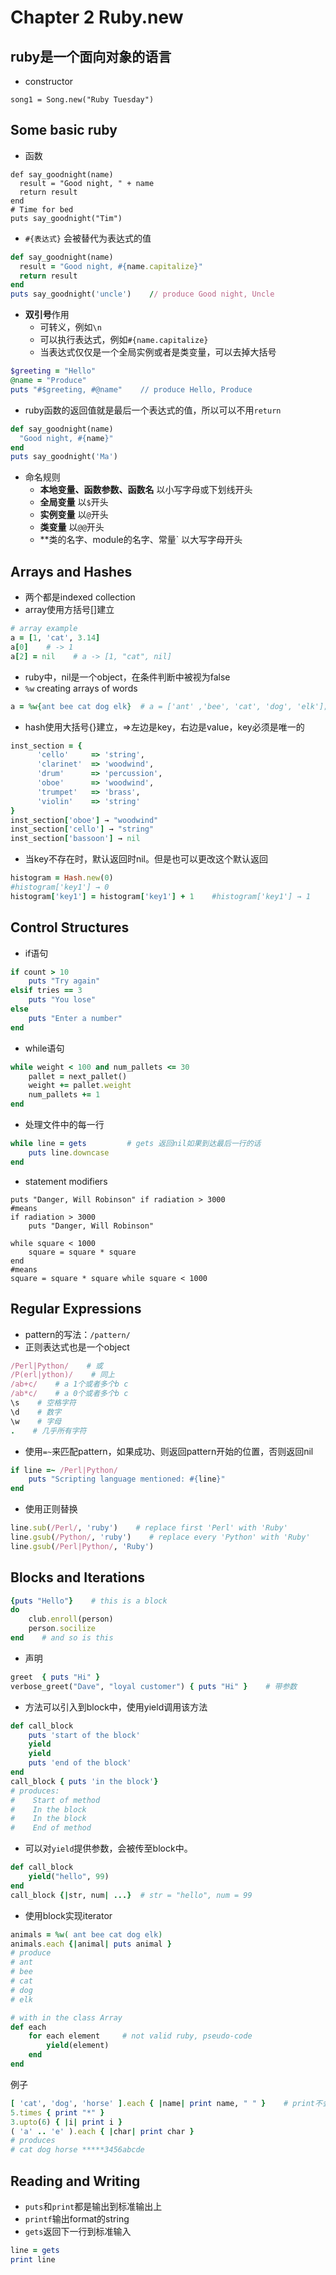 # Chapter 2 Ruby.new
## ruby是一个面向对象的语言
+ constructor

```
song1 = Song.new("Ruby Tuesday")
```

## Some basic ruby
+ 函数
```
def say_goodnight(name)
  result = "Good night, " + name
  return result
end
# Time for bed
puts say_goodnight("Tim")
```
+ `#{表达式}` 会被替代为表达式的值
```ruby
def say_goodnight(name)
  result = "Good night, #{name.capitalize}"
  return result
end
puts say_goodnight('uncle')    // produce Good night, Uncle
```
+ **双引号**作用
    + 可转义，例如`\n`
    + 可以执行表达式，例如`#{name.capitalize}`
    + 当表达式仅仅是一个全局实例或者是类变量，可以去掉大括号
```ruby
$greeting = "Hello"
@name = "Produce"
puts "#$greeting, #@name"    // produce Hello, Produce
```
+ ruby函数的返回值就是最后一个表达式的值，所以可以不用`return`
```ruby
def say_goodnight(name)
  "Good night, #{name}"
end
puts say_goodnight('Ma')
```
+ 命名规则
    + **本地变量、函数参数、函数名** 以小写字母或下划线开头
    + **全局变量** 以`$`开头
    + **实例变量** 以`@`开头
    + **类变量** 以`@@`开头
    + **类的名字、module的名字、常量` 以大写字母开头

## Arrays and Hashes
+ 两个都是indexed collection
+ array使用方括号[]建立
```ruby
# array example
a = [1, 'cat', 3.14]
a[0]    # -> 1
a[2] = nil    # a -> [1, "cat", nil]
```
+ ruby中，nil是一个object，在条件判断中被视为false
+ `%w` creating arrays of words
```ruby
a = %w{ant bee cat dog elk}  # a = ['ant' ,'bee', 'cat', 'dog', 'elk'];
```
+ hash使用大括号{}建立，=>左边是key，右边是value，key必须是唯一的
```ruby
inst_section = {
      'cello'     => 'string',
      'clarinet'  => 'woodwind',
      'drum'      => 'percussion',
      'oboe'      => 'woodwind',
      'trumpet'   => 'brass',
      'violin'    => 'string'
}
inst_section['oboe'] → "woodwind" 
inst_section['cello'] → "string" 
inst_section['bassoon'] → nil
```
+ 当key不存在时，默认返回时nil。但是也可以更改这个默认返回
```ruby
histogram = Hash.new(0)    
#histogram['key1'] → 0 
histogram['key1'] = histogram['key1'] + 1    #histogram['key1'] → 1
```

## Control Structures
+ if语句
```ruby
if count > 10
    puts "Try again"
elsif tries == 3
    puts "You lose"
else
    puts "Enter a number"
end
```
+ while语句
```ruby
while weight < 100 and num_pallets <= 30 
    pallet = next_pallet()
    weight += pallet.weight
    num_pallets += 1
end
```
+ 处理文件中的每一行
```ruby
while line = gets         # gets 返回nil如果到达最后一行的话
    puts line.downcase
end
```
+ statement modifiers
```
puts "Danger, Will Robinson" if radiation > 3000
#means
if radiation > 3000
    puts "Danger, Will Robinson"

while square < 1000
    square = square * square
end
#means
square = square * square while square < 1000
```

## Regular Expressions
+ pattern的写法：`/pattern/`
+ 正则表达式也是一个object
```ruby
/Perl|Python/    # 或
/P(erl|ython)/    # 同上
/ab+c/    # a 1个或者多个b c
/ab*c/    # a 0个或者多个b c
\s    # 空格字符
\d    # 数字
\w    # 字母
.    # 几乎所有字符 
```
+ 使用`=~`来匹配pattern，如果成功、则返回pattern开始的位置，否则返回nil
```ruby
if line =~ /Perl|Python/
    puts "Scripting language mentioned: #{line}"
end
```
+ 使用正则替换
```ruby
line.sub(/Perl/, 'ruby')    # replace first 'Perl' with 'Ruby'
line.gsub(/Python/, 'ruby')    # replace every 'Python' with 'Ruby'
line.gsub(/Perl|Python/, 'Ruby')
```
## Blocks and Iterations
```ruby
{puts "Hello"}    # this is a block
do
    club.enroll(person)
    person.socilize
end    # and so is this
```
+ 声明
```ruby
greet  { puts "Hi" }
verbose_greet("Dave", "loyal customer") { puts "Hi" }    # 带参数
```
+ 方法可以引入到block中，使用yield调用该方法
```ruby
def call_block
    puts 'start of the block'
    yield
    yield
    puts 'end of the block'
end
call_block { puts 'in the block'}
# produces:
#    Start of method
#    In the block
#    In the block
#    End of method
```
+ 可以对`yield`提供参数，会被传至block中。
```ruby
def call_block
    yield("hello", 99)
end
call_block {|str, num| ...}  # str = "hello", num = 99
```
+ 使用block实现iterator
```ruby
animals = %w( ant bee cat dog elk)
animals.each {|animal| puts animal }
# produce
# ant
# bee
# cat
# dog
# elk
```
```ruby
# with in the class Array
def each
    for each element     # not valid ruby, pseudo-code
        yield(element)
    end
end
```
例子
```ruby
[ 'cat', 'dog', 'horse' ].each { |name| print name, " " }    # print不会换行
5.times { print "*" }
3.upto(6) { |i| print i }
( 'a' .. 'e' ).each { |char| print char }
# produces
# cat dog horse *****3456abcde
```

## Reading and Writing
+ `puts`和`print`都是输出到标准输出上
+ `printf`输出format的string
+ `gets`返回下一行到标准输入
```ruby
line = gets
print line
```

